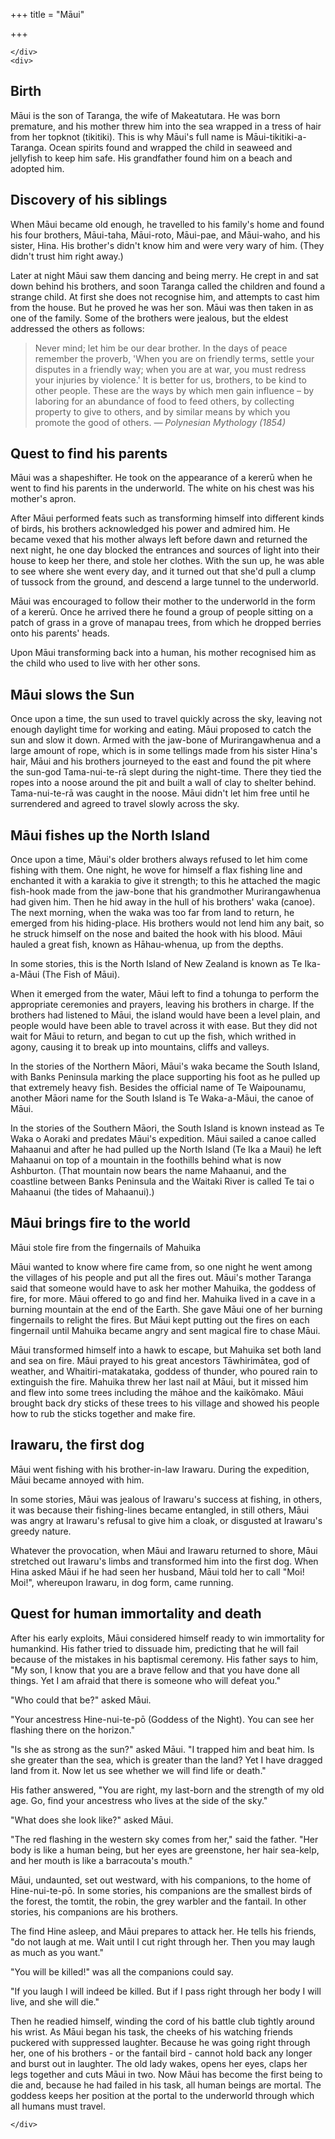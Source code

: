 +++
title = "Māui"

+++


<section>
    <div>

    </div>
    <div>

## Birth

Māui is the son of Taranga, the wife of Makeatutara. He was born premature, and his mother threw him
    into the sea wrapped in a tress of hair from her topknot (tikitiki). This is why Māui's full name is
    Māui-tikitiki-a-Taranga. Ocean spirits found and wrapped the child in seaweed and jellyfish to keep
    him safe. His grandfather found him on a beach and adopted him.

## Discovery of his siblings

When Māui became old enough, he travelled to his family's home and found his four brothers,
    Māui-taha, Māui-roto, Māui-pae, and Māui-waho, and his sister, Hina. His brother's didn't know him
    and were very wary of him. (They didn't trust him right away.)

Later at night Māui saw them dancing and being merry. He crept in and sat down behind his brothers,
    and soon Taranga called the children and found a strange child. At first she does not recognise him,
    and attempts to cast him from the house. But he proved he was her son. Māui was then taken in as one
    of the family. Some of the brothers were jealous, but the eldest addressed the others as follows:


<blockquote>
    Never mind; let him be our dear brother. In the days of peace remember the proverb, 'When you are
        on friendly terms, settle your disputes in a friendly way; when you are at war, you must redress
        your injuries by violence.' It is better for us, brothers, to be kind to other people. These are
        the ways by which men gain influence – by laboring for an abundance of food to feed others, by
        collecting property to give to others, and by similar means by which you promote the good of
        others.
    <cite>
        — Polynesian Mythology (1854)</cite>
</blockquote>

## Quest to find his parents

Māui was a shapeshifter. He took on the appearance of a kererū when he went to find his parents in
    the underworld. The white on his chest was his mother's apron.

After Māui performed feats such as transforming himself into different kinds of birds, his brothers
    acknowledged his power and admired him. He became vexed that his mother always left before dawn and
    returned the next night, he one day blocked the entrances and sources of light into their house to
    keep her there, and stole her clothes. With the sun up, he was able to see where she went every day,
    and it turned out that she'd pull a clump of tussock from the ground, and descend a large tunnel to
    the underworld.

Māui was encouraged to follow their mother to the underworld in the form of a kererū. Once he arrived
    there he found a group of people sitting on a patch of grass in a grove of manapau trees, from which
    he dropped berries onto his parents' heads.

Upon Māui transforming back into a human, his mother recognised him as the child who used to live
    with her other sons.


## Māui slows the Sun

Once upon a time, the sun used to travel quickly across the sky, leaving not enough daylight time for
    working and eating. Māui proposed to catch the sun and slow it down. Armed with the jaw-bone of
    Murirangawhenua and a large amount of rope, which is in some tellings made from his sister Hina's
    hair, Māui and his brothers journeyed to the east and found the pit where the sun-god Tama-nui-te-rā
    slept during the night-time. There they tied the ropes into a noose around the pit and built a wall
    of clay to shelter behind. Tama-nui-te-rā was caught in the noose. Māui didn't let him free until he
    surrendered and agreed to travel slowly across the sky.

## Māui fishes up the North Island

Once upon a time, Māui's older brothers always refused to let him come fishing with them. One night,
    he wove for himself a flax fishing line and enchanted it with a karakia to give it strength; to this
    he attached the magic fish-hook made from the jaw-bone that his grandmother Murirangawhenua had
    given him. Then he hid away in the hull of his brothers' waka (canoe). The next morning, when the
    waka was too far from land to return, he emerged from his hiding-place. His brothers would not lend
    him any bait, so he struck himself on the nose and baited the hook with his blood. Māui hauled a
    great fish, known as Hāhau-whenua, up from the depths.


In some stories, this is the North Island of New Zealand is known as Te Ika-a-Māui (The Fish of
    Māui).

When it emerged from the water, Māui left to find a tohunga to perform the appropriate ceremonies and
    prayers, leaving his brothers in charge. If the brothers had listened to Māui, the island would have
    been a level plain, and people would have been able to travel across it with ease. But they did not
    wait for Māui to return, and began to cut up the fish, which writhed in agony, causing it to break
    up into mountains, cliffs and valleys.

In the stories of the Northern Māori, Māui's waka became the South Island, with Banks Peninsula
    marking the place supporting his foot as he pulled up that extremely heavy fish. Besides the
    official name of Te Waipounamu, another Māori name for the South Island is Te Waka-a-Māui, the canoe
    of Māui.

In the stories of the Southern Māori, the South Island is known instead as Te Waka o Aoraki and
    predates Māui's expedition. Māui sailed a canoe called Mahaanui and after he had pulled up the North
    Island (Te Ika a Maui) he left Mahaanui on top of a mountain in the foothills behind what is now
    Ashburton. (That mountain now bears the name Mahaanui, and the coastline between Banks Peninsula and
    the Waitaki River is called Te tai o Mahaanui (the tides of Mahaanui).)

## Māui brings fire to the world

Māui stole fire from the fingernails of Mahuika

Māui wanted to know where fire came from, so one night he went among the villages of his people and
    put all the fires out. Māui's mother Taranga said that someone would have to ask her mother Mahuika,
    the goddess of fire, for more. Māui offered to go and find her. Mahuika lived in a cave in a burning
    mountain at the end of the Earth. She gave Māui one of her burning fingernails to relight the fires.
    But Māui kept putting out the fires on each fingernail until Mahuika became angry and sent magical
    fire to chase Māui.

Māui transformed himself into a hawk to escape, but Mahuika set both land and sea on fire. Māui
    prayed to his great ancestors Tāwhirimātea, god of weather, and Whaitiri-matakataka, goddess of
    thunder, who poured rain to extinguish the fire. Mahuika threw her last nail at Māui, but it missed
    him and flew into some trees including the māhoe and the kaikōmako. Māui brought back dry sticks of
    these trees to his village and showed his people how to rub the sticks together and make fire.

## Irawaru, the first dog

Māui went fishing with his brother-in-law Irawaru. During the expedition, Māui became annoyed with
    him.

In some stories, Māui was jealous of Irawaru's success at fishing, in others, it was because their
    fishing-lines became entangled, in still others, Māui was angry at Irawaru's refusal to give him a
    cloak, or disgusted at Irawaru's greedy nature.

Whatever the provocation, when Māui and Irawaru returned to shore, Māui stretched out Irawaru's limbs
    and transformed him into the first dog. When Hina asked Māui if he had seen her husband, Māui told
    her to call "Moi! Moi!", whereupon Irawaru, in dog form, came running.

## Quest for human immortality and death

After his early exploits, Māui considered himself ready to win immortality for humankind. His father
    tried to dissuade him, predicting that he will fail because of the mistakes in his baptismal
    ceremony. His father says to him, "My son, I know that you are a brave fellow and that you have done
    all things. Yet I am afraid that there is someone who will defeat you."

"Who could that be?" asked Māui.

"Your ancestress Hine-nui-te-pō (Goddess of the Night). You can see her flashing there on the
    horizon."

"Is she as strong as the sun?" asked Māui. "I trapped him and beat him. Is she greater than the sea,
    which is greater than the land? Yet I have dragged land from it. Now let us see whether we will find
    life or death."

His father answered, "You are right, my last-born and the strength of my old age. Go, find your
    ancestress who lives at the side of the sky."

"What does she look like?" asked Māui.

"The red flashing in the western sky comes from her," said the father. "Her body is like a human
    being, but her eyes are greenstone, her hair sea-kelp, and her mouth is like a barracouta's mouth."


Māui, undaunted, set out westward, with his companions, to the home of Hine-nui-te-pō. In some
    stories, his companions are the smallest birds of the forest, the tomtit, the robin, the grey
    warbler and the fantail. In other stories, his companions are his brothers.

The find Hine asleep, and Māui prepares to attack her. He tells his friends, "do not laugh at me.
    Wait until I cut right through her. Then you may laugh as much as you want."

"You will be killed!" was all the companions could say.

"If you laugh I will indeed be killed. But if I pass right through her body I will live, and she will
    die."

Then he readied himself, winding the cord of his battle club tightly around his wrist. As Māui began
    his task, the cheeks of his watching friends puckered with suppressed laughter. Because he was going
    right through her, one of his brothers - or the fantail bird - cannot hold back any longer and burst
    out in laughter. The old lady wakes, opens her eyes, claps her legs together and cuts Māui in two.
    Now Māui has become the first being to die and, because he had failed in his task, all human beings
    are mortal. The goddess keeps her position at the portal to the underworld through which all humans
    must travel.

    </div>
</section>
